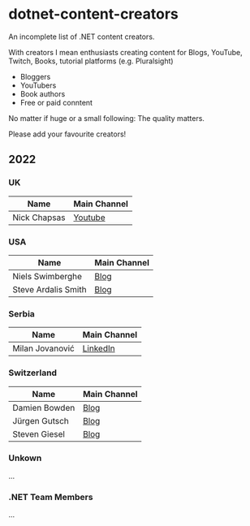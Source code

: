 # dotnet-content-creators
An incomplete list of .NET content creators.

With creators I mean enthusiasts creating content for Blogs, YouTube, Twitch, Books, tutorial platforms (e.g. Pluralsight)

* Bloggers
* YouTubers
* Book authors
* Free or paid conntent

No matter if huge or a small following: The quality matters. 

Please add your favourite creators!

## 2022

### UK
| Name  | Main Channel |
| ------------- | ------------- |
| Nick Chapsas | [Youtube](https://www.youtube.com/c/Elfocrash)  |


### USA

| Name  | Main Channel |
| ------------- | ------------- |
| Niels Swimberghe | [Blog](https://swimburger.net)
| Steve Ardalis Smith  | [Blog](https://ardalis.com/blog)  |

### Serbia
| Name  | Main Channel |
| ------------- | ------------- |
| Milan Jovanović | [LinkedIn](https://www.linkedin.com/in/milan-jovanovic)  |

### Switzerland
| Name  | Main Channel |
| ------------- | ------------- |
| Damien Bowden  | [Blog](https://damienbod.com)  |
| Jürgen Gutsch | [Blog](https://asp.net-hacker.rocks)
| Steven Giesel |  [Blog](https://steven-giesel.com)

### Unkown
...

### .NET Team Members
...

